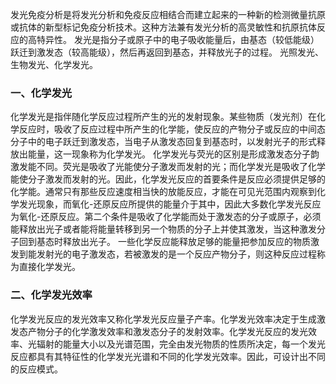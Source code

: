 


发光免疫分析是将发光分析和免疫反应相结合而建立起来的一种新的检测微量抗原或抗体的新型标记免疫分析技术。这种方法兼有发光分析的高灵敏性和抗原抗体反应的高特异性。
发光是指分子或原子中的电子吸收能量后，由基态（较低能级）跃迁到激发态（较高能级），然后再返回到基态，并释放光子的过程。 
光照发光、生物发光、化学发光。 

### 一、化学发光
化学发光是指伴随化学反应过程所产生的光的发射现象。某些物质（发光剂）在化学反应时，吸收了反应过程中所产生的化学能，使反应的产物分子或反应的中间态分子中的电子跃迁到激发态，当电子从激发态回复到基态时，以发射光子的形式释放出能量，这一现象称为化学发光。
化学发光与荧光的区别是形成激发态分子韵激发能不同。荧光是吸收了光能使分子激发而发射的光；而化学发光是吸收了化学能使分子激发而发射的光。因此，化学发光反应的首要条件是反应必须提供足够的化学能。通常只有那些反应速度相当快的放能反应，才能在可见光范围内观察到化学发光现象，而氧化-还原反应所提供的能量介于其中，因此大多数化学发光反应为氧化-还原反应。第二个条件是吸收了化学能而处于激发态的分子或原子，必须能释放出光子或者能将能量转移到另一个物质的分子上并使其激发，当这种激发分子回到基态时释放出光子。
一些化学反应能释放足够的能量把参加反应的物质激发到能发射光的电子激发态，若被激发的是一个反应产物分子，则这种反应过程称为直接化学发光。

### 二、化学发光效率
化学发光反应的发光效率又称化学发光反应量子产率。化学发光效率决定于生成激发态产物分子的化学激发效率和激发态分子的发射效率。化学发光反应的发光效率、光辐射的能量大小以及光谱范围，完全由发光物质的性质所决定，每一个发光反应都具有其特征性的化学发光光谱和不同的化学发光效率。因此，可设计出不同的反应模式。
